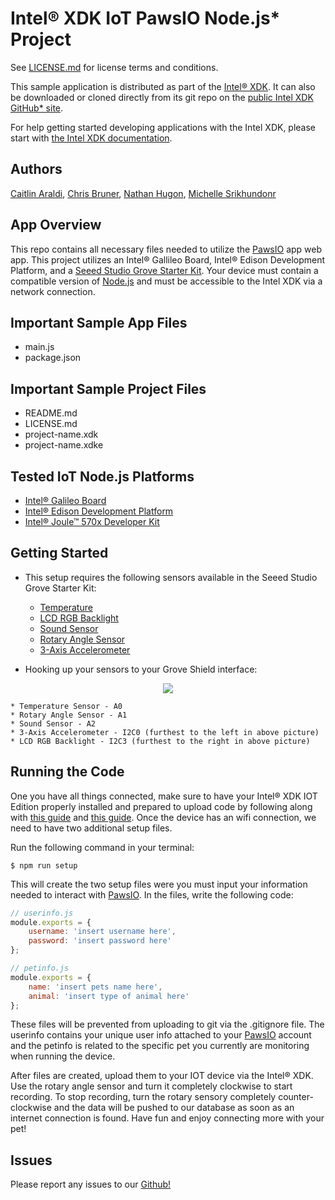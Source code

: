 Intel® XDK IoT PawsIO Node.js\* Project
===========================================
See [LICENSE.md](LICENSE.md) for license terms and conditions.

This sample application is distributed as part of the
[Intel® XDK](http://xdk.intel.com). It can also be downloaded
or cloned directly from its git repo on the
[public Intel XDK GitHub\* site](https://github.com/gomobile).

For help getting started developing applications with the
Intel XDK, please start with
[the Intel XDK documentation](https://software.intel.com/en-us/xdk/docs).

Authors
-------
[Caitlin Araldi](https://github.com/caraldi),
[Chris Bruner](https://github.com/QuantumArchive),
[Nathan Hugon](https://github.com/nthugon),
[Michelle Srikhundonr](https://github.com/michellesri)

App Overview
------------
This repo contains all necessary files needed to utilize the [PawsIO](https://pawsio.herokuapp.com) app web app.
This project utilizes an Intel® Gallileo Board, Intel® Edison Development Platform, and a [Seeed Studio Grove Starter Kit](http://wiki.seeedstudio.com/wiki/Grove_Starter_Kit_Plus_-_IoT_Edition).
Your device must contain a compatible version of [Node.js](http://nodejs.org) and must be accessible to the Intel XDK via a network
connection.

Important Sample App Files
--------------------------
* main.js
* package.json

Important Sample Project Files
------------------------------
* README.md
* LICENSE.md
* project-name.xdk
* project-name.xdke

Tested IoT Node.js Platforms
----------------------------
* [Intel® Galileo Board](http://intel.com/galileo)
* [Intel® Edison Development Platform](http://intel.com/edison)
* [Intel® Joule™ 570x Developer Kit](http://intel.com/joule)

Getting Started
---------------
* This setup requires the following sensors available in the Seeed Studio Grove Starter Kit:
    * [Temperature](https://www.seeedstudio.com/Grove-Temperature-Sensor-p-774.html)
    * [LCD RGB Backlight](https://www.seeedstudio.com/Grove-LCD-RGB-Backlight-p-1643.html)
    * [Sound Sensor](https://www.seeedstudio.com/Grove-Sound-Sensor-p-752.html)
    * [Rotary Angle Sensor](https://www.seeedstudio.com/Grove-Rotary-Angle-Sensor%28P%29-p-1242.html)
    * [3-Axis Accelerometer](https://www.seeedstudio.com/Grove-3-Axis-Digital-Accelerometer(%C2%B11.5g)-p-765.html)

* Hooking up your sensors to your Grove Shield interface:

<div align="center">
    <img src="http://wiki.seeedstudio.com/images/thumb/a/a6/Base_Shield_v2_-1.png/257px-Base_Shield_v2_-1.png">
</div>

    * Temperature Sensor - A0
    * Rotary Angle Sensor - A1
    * Sound Sensor - A2
    * 3-Axis Accelerometer - I2C0 (furthest to the left in above picture)
    * LCD RGB Backlight - I2C3 (furthest to the right in above picture)

Running the Code
----------------
One you have all things connected, make sure to have your Intel® XDK IOT Edition properly installed and prepared
to upload code by following along with [this guide](https://software.intel.com/en-us/getting-started-with-xdk-and-iot) and 
[this guide](https://software.intel.com/en-us/blogs/2015/05/29/grove-starter-kit-with-intel-galileo-gen-2-getting-started-0).
Once the device has an wifi connection, we need to have two additional setup files.

Run the following command in your terminal:

```
$ npm run setup
```

This will create the two setup files were you must input your information needed to interact with [PawsIO](https://pawsio.herokuapp.com).
In the files, write the following code:

```javascript
// userinfo.js
module.exports = {
    username: 'insert username here',
    password: 'insert password here'
};
```

```javascript
// petinfo.js
module.exports = {
    name: 'insert pets name here',
    animal: 'insert type of animal here'
};
```
These files will be prevented from uploading to git via the .gitignore file. The userinfo contains your unique user info attached
to your [PawsIO](https://pawsio.herokuapp.com) account and the petinfo is related to the specific pet you currently are monitoring when running the device.

After files are created, upload them to your IOT device via the Intel® XDK. Use the rotary angle sensor and turn it completely clockwise to start recording.
To stop recording, turn the rotary sensory completely counter-clockwise and the data will be pushed to our database as soon as an internet connection is found.
Have fun and enjoy connecting more with your pet!

Issues
------
Please report any issues to our [Github!](https://github.com/pawsio/pawsio-iot/issues)
